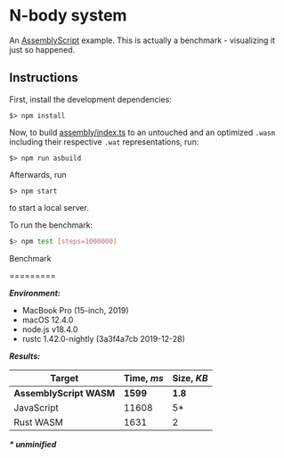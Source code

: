 N-body system
=============

An [AssemblyScript](http://assemblyscript.org) example. This is actually a benchmark - visualizing it just so happened.

Instructions
------------

First, install the development dependencies:

```
$> npm install
```

Now, to build [assembly/index.ts](./assembly/index.ts) to an untouched and an optimized `.wasm` including their respective `.wat` representations, run:

```
$> npm run asbuild
```

Afterwards, run

```
$> npm start
```

to start a local server.

To run the benchmark:

```bash
$> npm test [steps=1000000]
```

Benchmark

=========

***Environment:***

- MacBook Pro (15-inch, 2019)
- macOS 12.4.0
- node.js v18.4.0
- rustc 1.42.0-nightly (3a3f4a7cb 2019-12-28)

***Results:***

|        Target           |  Time, ***ms*** | Size, ***KB*** |
|-------------------------|-----------------|----------------|
| **AssemblyScript WASM** | **1599**        | **1.8**        |
| JavaScript              | 11608           | 5*             |
| Rust WASM               | 1631            | 2              |

___* unminified___
